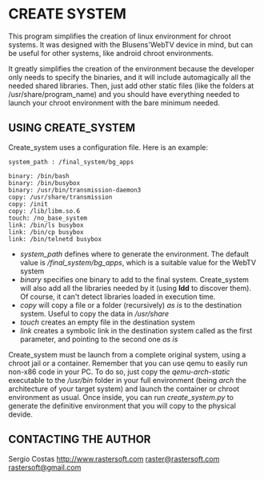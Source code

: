 # CREATE SYSTEM #

This program simplifies the creation of linux environment for chroot systems.
It was designed with the Blusens'WebTV device in mind, but can be useful for
other systems, like android chroot environments.

It greatly simplifies the creation of the environment because the developer
only needs to specify the binaries, and it will include automagically all the
needed shared libraries. Then, just add other static files (like the folders
at /usr/share/program_name) and you should have everything needed to launch
your chroot environment with the bare minimum needed.

## USING CREATE_SYSTEM ##

Create_system uses a configuration file. Here is an example:

    system_path : /final_system/bg_apps

    binary: /bin/bash
    binary: /bin/busybox
    binary: /usr/bin/transmission-daemon3
    copy: /usr/share/transmission
    copy: /init
    copy: /lib/libm.so.6
    touch: /no_base_system
    link: /bin/ls busybox
    link: /bin/cp busybox
    link: /bin/telnetd busybox

 * *system_path* defines where to generate the environment. The default value is */final_system/bg_apps*, which is a suitable value for the WebTV system
 * *binary* specifies one binary to add to the final system. Create_system will
 also add all the libraries needed by it (using **ldd** to discover them). Of
 course, it can't detect libraries loaded in execution time.
 * *copy* will copy a file or a folder (recursively) *as is* to the destination
 system. Useful to copy the data in */usr/share*
 * *touch* creates an empty file in the destination system
 * *link* creates a symbolic link in the destination system called as the first
 parameter, and pointing to the second one *as is*

Create_system must be launch from a complete original system, using a chroot jail or a
container. Remember that you can use qemu to easily run non-x86 code in your PC.
To do so, just copy the *qemu-arch-static* executable to the */usr/bin* folder
in your full environment (being *arch* the architecture of your target system)
and launch the container or chroot environment as usual. Once inside, you can
run *create_system.py* to generate the definitive environment that you will copy
to the physical devide.

## CONTACTING THE AUTHOR ##

Sergio Costas
http://www.rastersoft.com
raster@rastersoft.com
rastersoft@gmail.com